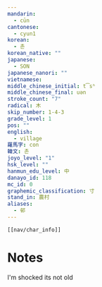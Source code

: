 ```yaml
---
mandarin:
  - cūn
cantonese:
  - cyun1
korean:
  - 촌
korean_native: ""
japanese:
  - SON
japanese_nanori: ""
vietnamese:
middle_chinese_initial: t͡sʰ
middle_chinese_final: uən
stroke_count: "7"
radical: 木
skip_number: 1-4-3
grade_level: 1
pos: ""
english:
  - village
羅馬字: con
韓文: 촌
joyo_level: "1"
hsk_level: ""
hanmun_edu_level: 中
danayo_id: 118
mc_id: 0
graphemic_classification: 寸
stand_in: 農村
aliases:
  - 邨
---
```

```meta-bind-embed
[[nav/char_info]]
```

# Notes
I'm shocked its not old
